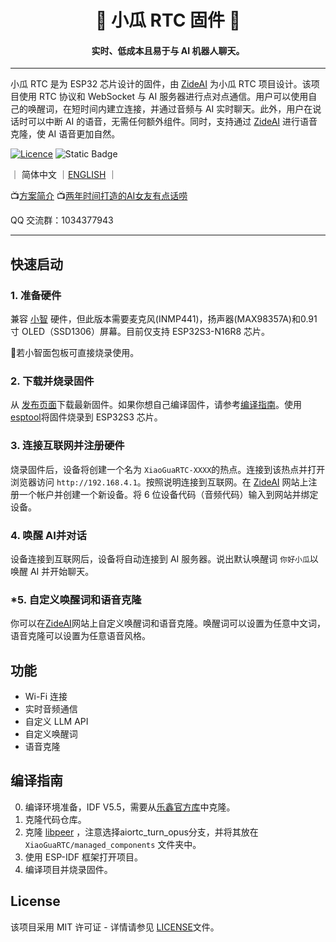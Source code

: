 
<h1 align="center">
    🍉 小瓜 RTC 固件 🤖
</h1>

<h4 align="center">  
    实时、低成本且易于与 AI 机器人聊天。
</h4>

---

小瓜 RTC 是为 ESP32 芯片设计的固件，由 [ZideAI](https://www.zideai.com) 为小瓜 RTC 项目设计。该项目使用 RTC 协议和 WebSocket 与 AI 服务器进行点对点通信。用户可以使用自己的唤醒词，在短时间内建立连接，并通过音频与 AI 实时聊天。此外，用户在说话时可以中断 AI 的语音，无需任何额外组件。同时，支持通过 [ZideAI](https://www.zideai.com) 进行语音克隆，使 AI 语音更加自然。

[![Licence](https://img.shields.io/badge/License-MIT-blue)](https://github.com/LSimon95/XiaoGuaRTC/blob/main/LICENSE)
![Static Badge](https://img.shields.io/badge/Chip-ESP32S3-green)

｜ 简体中文 ｜[ENGLISH](README-EN.md) ｜

📺[方案简介](https://www.bilibili.com/video/BV1QEPceWEBJ/?vd_source=67eca34096f270ba35b7b86448bcdaf7)
📺[两年时间打造的AI女友有点话唠](https://www.bilibili.com/video/BV1P6KKeaEwo/)

QQ 交流群：1034377943

---

## 快速启动

### 1. 准备硬件
兼容 [小智](https://github.com/78/xiaozhi-esp32) 硬件，但此版本需要麦克风(INMP441)，扬声器(MAX98357A)和0.91寸 OLED（SSD1306）屏幕。目前仅支持 ESP32S3-N16R8 芯片。

🌟若小智面包板可直接烧录使用。
### 2. 下载并烧录固件
从 [发布页面](https://github.com/LSimon95/XiaoGuaRTC/releases)下载最新固件。如果你想自己编译固件，请参考[编译指南](#编译指南)。使用[esptool](https://docs.espressif.com/projects/esp-test-tools/zh_CN/latest/esp32/production_stage/tools/flash_download_tool.html)将固件烧录到 ESP32S3 芯片。
### 3. 连接互联网并注册硬件
烧录固件后，设备将创建一个名为 `XiaoGuaRTC-XXXX`的热点。连接到该热点并打开浏览器访问 `http://192.168.4.1`。按照说明连接到互联网。在
[ZideAI](https://www.zideai.com) 网站上注册一个帐户并创建一个新设备。将 6 位设备代码（音频代码）输入到网站并绑定设备。
### 4. 唤醒 AI并对话
设备连接到互联网后，设备将自动连接到 AI 服务器。说出默认唤醒词 `你好小瓜`以唤醒 AI 并开始聊天。
### *5. 自定义唤醒词和语音克隆
你可以在[ZideAI](https://www.zideai.com)网站上自定义唤醒词和语音克隆。唤醒词可以设置为任意中文词，语音克隆可以设置为任意语音风格。
## 功能
- Wi-Fi 连接
- 实时音频通信
- 自定义 LLM API
- 自定义唤醒词
- 语音克隆

## 编译指南
0. 编译环境准备，IDF V5.5，需要从[乐鑫官方库](https://github.com/espressif/esp-idf.git)中克隆。
1. 克隆代码仓库。
2. 克隆 [libpeer](https://github.com/LSimon95/libpeer) ，注意选择aiortc_turn_opus分支，并将其放在 `XiaoGuaRTC/managed_components` 文件夹中。
3. 使用 ESP-IDF 框架打开项目。
4. 编译项目并烧录固件。

## License
该项目采用 MIT 许可证 - 详情请参见 [LICENSE](LICENSE)文件。
